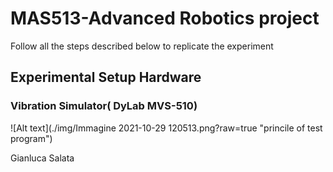 # MAS513-Advanced Robotics project
Follow all the steps described below to replicate the experiment
## Experimental Setup Hardware
### Vibration Simulator( DyLab MVS-510)
  ![Alt text](./img/Immagine 2021-10-29 120513.png?raw=true "princile of test program")




Gianluca Salata
